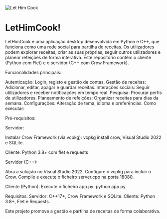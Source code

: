 ![Let Him Cook](https://raw.githubusercontent.com/USERNAME/REPO/main/LetHimCook.webp)

# LetHimCook!
LetHimCook é uma aplicação desktop desenvolvida em Python e C++, que funciona como uma rede social para partilha de receitas. Os utilizadores podem explorar receitas, criar as suas próprias, seguir outros utilizadores e planear refeições de forma interativa. Este repositório contém o cliente (Python com Flet) e o servidor (C++ com Crow Framework).

Funcionalidades principais:

Autenticação: Login, registo e gestão de contas.
Gestão de receitas: Adicionar, editar, apagar e guardar receitas.
Interações sociais: Seguir utilizadores e receber notificações em tempo real.
Pesquisa: Procurar perfis de utilizadores.
Planeamento de refeições: Organizar receitas para dias da semana.
Configurações: Alteração de tema, idioma e preferências.
Como executar:

Pré-requisitos:

Servidor:

Instalar Crow Framework (via vcpkg):
vcpkg install crow, Visual Studio 2022 e SQLite.

Cliente: 
Python 3.8+ com flet e requests

Servidor (C++):

Abra a solução no Visual Studio 2022.
Configure o vcpkg para incluir o Crow.
Compile e execute o ficheiro server.cpp na porta 18080.

Cliente (Python):
Execute o ficheiro app.py:
python app.py

Requisitos:
Servidor: C++17+, Crow Framework e SQLite.
Cliente: Python 3.8+, Flet e Requests.

Este projeto promove a gestão e partilha de receitas de forma colaborativa.
